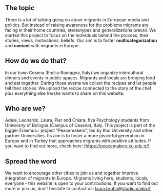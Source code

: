 ## The topic

There is a lot of talking going on about migrants in European media and politics. But instead of raising awareness for the problems migrants are facing in their home countries, stereotypes and generalizations prevail. We started this project to focus on the individuals behind the process, their stories, views, motivations, beliefs. Our aim is to foster **multicategorization** and **contact** with migrants in Europe.

## How do we do that?

In our town Cesena (Emilia-Romagna, Italy) we organize intercultural dinners and events in public spaces. Migrants and locals are bringing food and eat together. During those events we collect the recipes and let people tell their stories. We upload the recipe connected to the story of the chef plus everything else he/she wants to share on this website. 

## Who are we?

Adele, Leonardo, Laura, Pier and Chiara, five Psychology students from University of Bologna (Campus of Cesena), Italy.
This project is part of the bigger Erasmus+ project "Peacemakers", led by Koc University and other partner Universities. Its aim is to foster a more peaceful generation in Europe and in Turkey that approaches migrants with positive attitudes.
If you want to find out more, check here: [https://peacemakers.ku.edu.tr/]

## Spread the word

We want to encourage other cities to join us and together improve integration of migrants in Europe. Migrants living here, students, locals, everyone - this website is open to your contributions. If you want to find out more or join us, don't hesitate to contact us: laura.bruhn@studio.unibo.it
